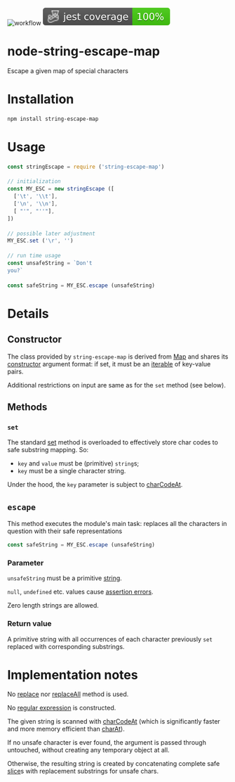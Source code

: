 ![workflow](https://github.com/do-/node-string-escape-map/actions/workflows/main.yml/badge.svg)
![Jest coverage](./badges/coverage-jest%20coverage.svg)

# node-string-escape-map
Escape a given map of special characters

# Installation
```sh
npm install string-escape-map
```

# Usage
```js
const stringEscape = require ('string-escape-map')

// initialization
const MY_ESC = new stringEscape ([
  ['\t', '\\t'],
  ['\n', '\\n'],
  [ "'", "''"],
])

// possible later adjustment
MY_ESC.set ('\r', '')

// run time usage
const unsafeString = `Don't
you?`

const safeString = MY_ESC.escape (unsafeString)
```
# Details
## Constructor 

The class provided by `string-escape-map` is derived from [Map](https://developer.mozilla.org/en-US/docs/Web/JavaScript/Reference/Global_Objects/Map) and shares its [constructor](https://developer.mozilla.org/en-US/docs/Web/JavaScript/Reference/Global_Objects/Map/Map) argument format: if set, it must be an [iterable](https://developer.mozilla.org/en-US/docs/Web/JavaScript/Reference/Iteration_protocols) of key-value pairs.

Additional restrictions on input are same as for the `set` method (see below).

## Methods
### `set`

The standard [set](https://developer.mozilla.org/en-US/docs/Web/JavaScript/Reference/Global_Objects/Map/set) method is overloaded to effectively store char codes to safe substring mapping. So:

* `key` and `value` must be (primitive) `string`s;
* `key` must be a single character string. 

Under the hood, the `key` parameter is subject to [charCodeAt](https://developer.mozilla.org/en-US/docs/Web/JavaScript/Reference/Global_Objects/String/charCodeAt).

## `escape`

This method executes the module's main task: replaces all the characters in question with their safe representations

```js
const safeString = MY_ESC.escape (unsafeString)
```

### Parameter

`unsafeString` must be a primitive [string](https://developer.mozilla.org/en-US/docs/Web/JavaScript/Reference/Global_Objects/String). 

`null`, `undefined` etc. values cause [assertion errors](https://nodejs.org/dist/latest-v16.x/docs/api/assert.html#class-assertassertionerror). 

Zero length strings are allowed.

### Return value

A primitive string with all occurrences of each character previously `set` replaced with corresponding substrings.

# Implementation notes

No [replace](https://developer.mozilla.org/en-US/docs/Web/JavaScript/Reference/Global_Objects/String/replace) nor [replaceAll](https://developer.mozilla.org/en-US/docs/Web/JavaScript/Reference/Global_Objects/String/https://developer.mozilla.org/en-US/docs/Web/JavaScript/Reference/Global_Objects/String/replaceAll) method is used.

No [regular expression](https://developer.mozilla.org/en-US/docs/Web/JavaScript/Reference/Global_Objects/RegExp) is constructed.

The given string is scanned with [charCodeAt](https://developer.mozilla.org/en-US/docs/Web/JavaScript/Reference/Global_Objects/String/charCodeAt) (which is significantly faster and more memory efficient than [charAt](https://developer.mozilla.org/en-US/docs/Web/JavaScript/Reference/Global_Objects/String/charAt)).

If no unsafe character is ever found, the argument is passed through untouched, without creating any temporary object at all.

Otherwise, the resulting string is created by concatenating complete safe [slice](https://developer.mozilla.org/en-US/docs/Web/JavaScript/Reference/Global_Objects/String/slice)s with replacement substrings for unsafe chars.
